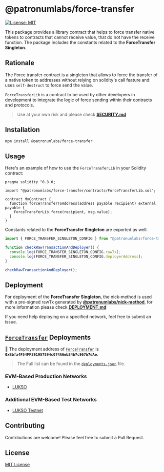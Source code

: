 # @patronumlabs/force-transfer

[![License: MIT](https://img.shields.io/badge/License-MIT-blue.svg)](https://opensource.org/license/mit)

This package provides a library contract that helps to force transfer native tokens to contracts that cannot receive value, that do not have the receive function. The package includes the constants related to the **ForceTransfer Singleton**.

## Rationale

The Force transfer contract is a singleton that allows to force the transfer of a native token to addresses without relying on solidity's call feature and uses `self-destruct` to force send the value.

`ForceTransferLib` is a contract to be used by other developers in development to integrate the logic of force sending within their contracts and protocols.

> Use at your own risk and please check **[SECURITY.md](./SECURITY.md)**

## Installation

```bash
npm install @patronumlabs/force-transfer
```

## Usage

Here's an example of how to use the `ForceTransferLib` in your Solidity contract:

```solidity
pragma solidity ^0.8.0;

import "@patronumlabs/force-transfer/contracts/ForceTransferLib.sol";

contract MyContract {
  function forceTransferToAddress(address payable recipient) external payable {
    ForceTransferLib.force(recipient, msg.value);
  }
}
```

Constants related to the **ForceTransfer Singleton** are exported as well.

```javascript
import { FORCE_TRANSFER_SINGLETON_CONFIG } from "@patronumlabs/force-transfer/constants.js";

function checkRawTransactionAndDeployer() {
  console.log(FORCE_TRANSFER_SINGLETON_CONFIG.rawTx);
  console.log(FORCE_TRANSFER_SINGLETON_CONFIG.deployerAddress);
}

checkRawTransactionAndDeployer();
```

## Deployment

For deployment of the **ForceTransfer Singleton**, the nick-method is used with a pre-signed rawTx generated by **[@patronumlabs/nick-method](https://github.com/Patronum-Labs/nick-method/tree/main)**, for more information please check **[DEPLOYMENT.md](DEPLOYMENT.md)**

If you need help deploying on a specified network, feel free to submit an issue.

## [`ForceTransfer`](./contracts/ForceTransfer.sol) Deployments

📌 The deployment address of [`ForceTransfer`](./contracts/ForceTransfer.sol) is **`0xBbfa4F54FF391957894c074A6eb34b7c967b7dAe`**.

> The Full list can be found in the [`deployments.json`](./deployments/deployments.json) file.

### EVM-Based Production Networks

- [LUKSO](https://explorer.execution.mainnet.lukso.network/address/0xBbfa4F54FF391957894c074A6eb34b7c967b7dAe)

### Additional EVM-Based Test Networks

- [LUKSO Testnet](https://explorer.execution.testnet.lukso.network/address/0xBbfa4F54FF391957894c074A6eb34b7c967b7dAe)

## Contributing

Contributions are welcome! Please feel free to submit a Pull Request.

## License

[MIT License](LICENSE)

